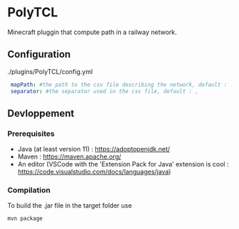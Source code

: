 # PolyTCL

Minecraft pluggin that compute path in a railway network.

## Configuration

./plugins/PolyTCL/config.yml

```yml
 mapPath: #the path to the csv file describing the network, default : ./plugins/PolyTCL/map.csv
 separator: #the separator used in the csv file, default : ,
```

## Devloppement

### Prerequisites

- Java (at least version 11) : https://adoptopenjdk.net/
- Maven : https://maven.apache.org/
- An editor (VSCode with the 'Extension Pack for Java' extension is cool : https://code.visualstudio.com/docs/languages/java)

### Compilation
To build the .jar file in the target folder use 
```
mvn package
```
